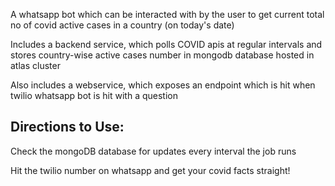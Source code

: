A whatsapp bot which can be interacted with by the user to get current total no of covid active
cases in a country (on today's date)

Includes a backend service, which polls COVID apis at regular intervals and stores country-wise active
cases number in mongodb database hosted in atlas cluster

Also includes a webservice, which exposes an endpoint which is hit when twilio whatsapp bot is hit with
a question

## Directions to Use:

Check the mongoDB database for updates every interval the job runs

Hit the twilio number on whatsapp and get your covid facts straight!
